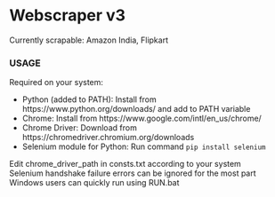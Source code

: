 <h1>Webscraper v3</h1>
Currently scrapable: Amazon India, Flipkart<br>
<h3>USAGE</h3>
Required on your system:<br>
<ul>
  <li>Python (added to PATH): Install from https://www.python.org/downloads/ and add to PATH variable</li>
  <li>Chrome: Install from https://www.google.com/intl/en_us/chrome/</li>
  <li>Chrome Driver: Download from https://chromedriver.chromium.org/downloads</li>
  <li>Selenium module for Python: Run command <code>pip install selenium</code></li>
</ul>
Edit chrome_driver_path in consts.txt according to your system<br>
Selenium handshake failure errors can be ignored for the most part<br>
Windows users can quickly run using RUN.bat
